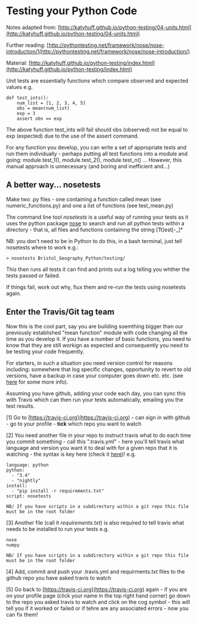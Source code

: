 # Testing your Python Code

Notes adapted from: [http://katyhuff.github.io/python-testing/04-units.html](http://katyhuff.github.io/python-testing/04-units.html)

Further reading: [http://pythontesting.net/framework/nose/nose-introduction/](http://pythontesting.net/framework/nose/nose-introduction/)

Material: [http://katyhuff.github.io/python-testing/index.html](http://katyhuff.github.io/python-testing/index.html)

Unit tests are essentially functions which compare observed and expected values e.g.

	def test_ints():
	    num_list = [1, 2, 3, 4, 5]
	    obs = mean(num_list)
	    exp = 3
	    assert obs == exp

The above function test_ints will fail should obs (observed) not be equal to exp (expected) due to the use of the assert command.

For any function you develop, you can write a set of appropriate tests and run them individually - perhaps putting all test functions into a module and going: module.test_1(), module.test_2(), module.test_n() ... However, this manual approach is unnecessary (and boring and inefficient and...)

## A better way... nosetests

Make two .py files - one containing a function called mean (see numeric_functions.py) and one a list of functions (see test_mean.py)

The command line tool *nosetests* is a useful way of running your tests as it uses the python package [nose](https://nose.readthedocs.org/en/latest/) to search and run all python tests within a directory - that is, all files and functions containing the string [Tt]est[-_]*

NB: you don't need to be in Python to do this, in a bash terminal, just tell nosetests where to work e.g.:

	> nosetests Bristol_Geography_Python/testing/

This then runs all tests it can find and prints out a log telling you whther the tests passed or failed.

If things fail, work out why, fiux them and re-run the tests using nosetests again.

## Enter the Travis/Git tag team

Now this is the cool part, say you are building soemthing bigger than our previously established "mean function" module with code changing all the time as you develop it. If you have a number of basic functions, you need to know that they are still workign as expected and consequently you need to be testing your code frequently.

For starters, in such a situation you need version control for reasons including: somewhere that log specific changes, opportunity to revert to old versions, have a backup in case your computer goes down etc. etc. (see [here](http://chryswoods.com/beginning_git/index.html) for some more info).

Assuming you have github, adding your code each day, you can sync this with Travis which can then run your tests automatically, emailing you the test results.

[1] Go to [https://travis-ci.org](https://travis-ci.org) 
	- can sign in with github
	- go to your profile
	- **tick** which repo you want to watch

[2] You need another file in your repo to instruct travis what to do each time you commit something - call this ".travis.yml" - here you'll tell travis what language and version you want it to deal with for a given repo that it is watching - the syntax is key here (check it [here](http://lint.travis-ci.org/))! e.g.

	language: python
	python:
	  - "3.4"
	  - "nightly"
	install:
	  - "pip install -r requirements.txt"
	script: nosetests

	NB/ If you have scripts in a subdirectory within a git repo this file must be in the root folder

[3] Another file (call it *requirements.txt*) is also required to tell travis what needs to be installed to run your tests e.g.

    nose
    numpy

	NB/ If you have scripts in a subdirectory within a git repo this file must be in the root folder

[4] Add, commit and push your .travis.yml and requirments.txt files to the github repo you have asked travis to watch

[5] Go back to [https://travis-ci.org](https://travis-ci.org) again - if you are on your profile page (click your name in the top right hand corner) go down to the repo you asked travis to watch and click on the cog symbol - this will tell you if it worked or failed or if tehre are any associated errors - now you can fix them!